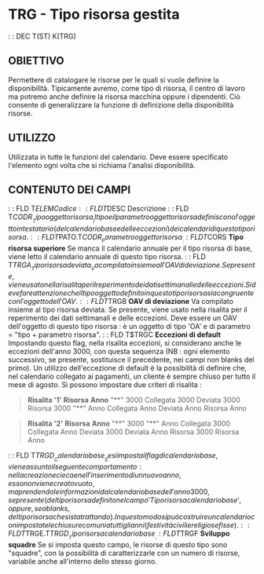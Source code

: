 # TRG - Tipo risorsa gestita
 :  : DEC T(ST) K(TRG)
## OBIETTIVO
Permettere di catalogare le risorse per le quali si vuole definire la disponibilità. Tipicamente avremo, come tipo di risorsa, il centro di lavoro ma potremo anche definire la risorsa macchina oppure i dipendenti. Ciò consente di generalizzare la funzione di definizione della disponibilità risorse.
## UTILIZZO
Utilizzata in tutte le funzioni del calendario. Deve essere specificato l'elemento ogni volta che si richiama l'analisi disponibilità.
## CONTENUTO DEI CAMPI
 :  : FLD T$ELEM Codice
 :  : FLD T$DESC Descrizione
 :  : FLD T$CODR __Tipo oggetto risorsa__
Il tipo e il parametro oggetto risorsa definiscono l'oggetto intestatario (del calendario base e delle eccezioni) dei calendari di questo tipo risorsa.
 :  : FLD T$PATO.T$CODR __Parametro oggetto risorsa__
 :  : FLD T$CORS __Tipo risorsa superiore__
Se manca il calendario annuale per il tipo risorsa di base, viene letto il calendario annuale di questo tipo risorsa.
 :  : FLD T$TRGA __Tipo risorsa deviata__
Va compilato insieme all'OAV di deviazione.
Se presente, viene usato nella risalita per il reperimento dei dati settimanali e delle eccezioni.
Si deve fare attenzione che il tipo oggetto definito in questo tipo risorsa sia congruente con l'oggetto dell'OAV.
 :  : FLD T$TRGB __OAV di deviazione__
Va compilato insieme al tipo risorsa deviata.
Se presente, viene usato nella risalita per il reperimento dei dati settimanali e delle eccezioni.
Deve essere un OAV dell'oggetto di questo tipo risorsa :  è un oggetto di tipo 'OA' e di parametro =  "tipo + parametro risorsa".
 :  : FLD T$TRGC __Eccezioni di default__
Impostando questo flag, nella risalita eccezioni, si considerano anche le eccezioni dell'anno 3000, con questa sequenza (NB :  ogni elemento successivo, se presente, sostituisce il precedente, nei campi non blanks del primo).
Un utilizzo dell'eccezione di default è la possibilità di definire che, nel calendario collegato ai pagamenti, un cliente è sempre chiuso per tutto il mese di agosto.
Si possono impostare due criteri di risalita : 
>**Risalita '1'**
    __Risorsa__        __Anno__
    "\*\*"           3000
    Collegata      3000
    Deviata        3000
    Risorsa        3000
    "\*\*"           Anno
    Collegata      Anno
    Deviata        Anno
    Risorsa        Anno


>**Risalita '2'**
    __Risorsa__        __Anno__
    "\*\*"           3000
    "\*\*"           Anno
    Collegata      3000
    Collegata      Anno
    Deviata        3000
    Deviata        Anno
    Risorsa        3000
    Risorsa        Anno


 :  : FLD T$TRGD __Calendario base__
Se si imposta il flag di calendario base, viene assunto il seguente comportamento :  nella creazione cieca e nell'inserimento di un nuovo anno, esso non viene creato vuoto, ma prendendo le informazioni dal calendario base dell'anno 3000, se presente (del tipo risorsa definito nel campo 'Tipo risorsa calendario base', oppure, se a blanks, del tipo risorsa che si sta trattando).
In questo modo si può costruire un calendario con impostate le chiusure comuni a tutti gli anni (festività civili e religiose fisse).
 :  : FLD T$TRGE.T$TRGD __Tipo risorsa calendario base__
 :  : FLD T$TRGF __Sviluppo squadre__
Se si imposta questo campo, le risorse di questo tipo sono "squadre", con la possibilità di caratterizzarle con un numero di risorse, variabile anche all'interno dello stesso giorno.
